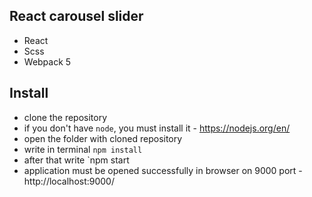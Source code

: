 ## React carousel slider
- React
- Scss
- Webpack 5

## Install 
- сlone the repository
- if you don't have `node`, you must install it - https://nodejs.org/en/
- open the folder with cloned repository
- write in terminal `npm install`
- after that write `npm start
- application must be opened successfully in browser on 9000 port - http://localhost:9000/
